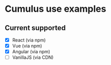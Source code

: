 # Cumulus use examples

## Current supported

- [x] React (via npm)
- [x] Vue (via npm)
- [x] Angular (via npm)
- [ ] VanillaJS (via CDN)
